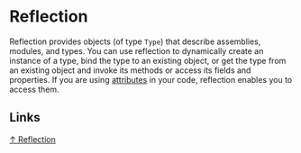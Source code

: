 # Reflection

Reflection provides objects (of type `Type`) that describe assemblies, modules, and types. You can use reflection to dynamically create an instance of a type, bind the type to an existing object, or get the type from an existing object and invoke its methods or access its fields and properties. If you are using [attributes](attributes.md) in your code, reflection enables you to access them.

## Links

[↑ Reflection](https://docs.microsoft.com/en-us/dotnet/csharp/programming-guide/concepts/reflection)
